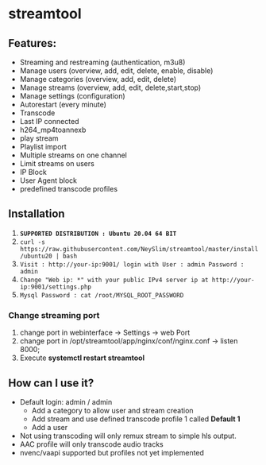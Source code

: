 # streamtool
## Features:
- Streaming and restreaming (authentication, m3u8)
- Manage users (overview, add, edit, delete, enable, disable)
- Manage categories (overview, add, edit, delete)
- Manage streams (overview, add, edit, delete,start,stop)
- Manage settings (configuration)
- Autorestart (every minute)
- Transcode
- Last IP connected
- h264_mp4toannexb
- play stream
- Playlist import
- Multiple streams on one channel
- Limit streams on users
- IP Block
- User Agent block
- predefined transcode profiles
 


## Installation
1. **`SUPPORTED DISTRIBUTION : Ubuntu 20.04 64 BIT`**
2. `curl -s https://raw.githubusercontent.com/NeySlim/streamtool/master/install/ubuntu20 | bash`
3. `Visit : http://your-ip:9001/ login with User : admin Password : admin`
4. `Change "Web ip: *" with your public IPv4 server ip at http://your-ip:9001/settings.php`
5. `Mysql Password : cat /root/MYSQL_ROOT_PASSWORD`


### Change streaming port
1. change port in webinterface -> Settings -> web Port
2. change port in /opt/streamtool/app/nginx/conf/nginx.conf -> listen 8000;
3. Execute **systemctl restart streamtool**

## How can I use it?
- Default login: admin / admin
  - Add a category to allow user and stream creation
  - Add stream and use defined transcode profile 1 called **Default 1**
  - Add a user
- Not using transcoding will only remux stream to simple hls output.
- AAC profile will only transcode audio tracks
- nvenc/vaapi supported but profiles not yet implemented


